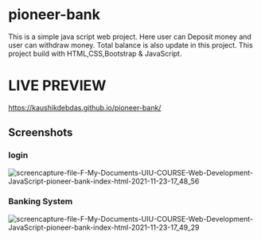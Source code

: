 # pioneer-bank
This is a simple java script web project. Here user can Deposit money
and user can withdraw money. Total balance is also update in this project. This project build with HTML,CSS,Bootstrap & JavaScript.
# LIVE PREVIEW
https://kaushikdebdas.github.io/pioneer-bank/
## Screenshots
### login
![screencapture-file-F-My-Documents-UIU-COURSE-Web-Development-JavaScript-pioneer-bank-index-html-2021-11-23-17_48_56](https://user-images.githubusercontent.com/67013658/143018757-f59fc595-1cfd-4c2e-9a10-d9175a2a426f.png)

### Banking System
![screencapture-file-F-My-Documents-UIU-COURSE-Web-Development-JavaScript-pioneer-bank-index-html-2021-11-23-17_49_29](https://user-images.githubusercontent.com/67013658/143018806-3726521d-4105-459d-a60d-a47b0b7a0f0c.png)
